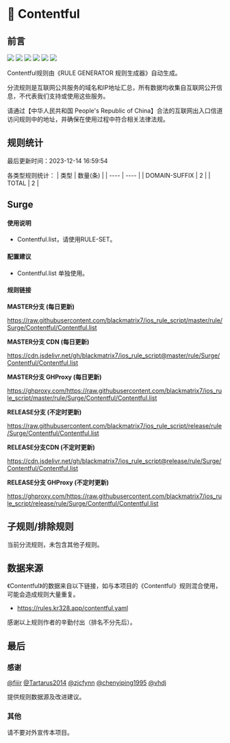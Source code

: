 # 🧸 Contentful

## 前言

![](https://shields.io/badge/-移除重复规则-ff69b4) ![](https://shields.io/badge/-DOMAIN与DOMAIN--SUFFIX合并-green) ![](https://shields.io/badge/-DOMAIN--SUFFIX间合并-critical) ![](https://shields.io/badge/-DOMAIN与DOMAIN--KEYWORD合并-9cf) ![](https://shields.io/badge/-DOMAIN--SUFFIX与DOMAIN--KEYWORD合并-blue) ![](https://shields.io/badge/-IP--CIDR(6)合并-blueviolet) 

Contentful规则由《RULE GENERATOR 规则生成器》自动生成。

分流规则是互联网公共服务的域名和IP地址汇总，所有数据均收集自互联网公开信息，不代表我们支持或使用这些服务。

请通过【中华人民共和国 People's Republic of China】合法的互联网出入口信道访问规则中的地址，并确保在使用过程中符合相关法律法规。

## 规则统计

最后更新时间：2023-12-14 16:59:54

各类型规则统计：
| 类型 | 数量(条)  | 
| ---- | ----  |
| DOMAIN-SUFFIX | 2  | 
| TOTAL | 2  | 


## Surge 

#### 使用说明
- Contentful.list，请使用RULE-SET。

#### 配置建议
- Contentful.list 单独使用。

#### 规则链接
**MASTER分支 (每日更新)**

https://raw.githubusercontent.com/blackmatrix7/ios_rule_script/master/rule/Surge/Contentful/Contentful.list

**MASTER分支 CDN (每日更新)**

https://cdn.jsdelivr.net/gh/blackmatrix7/ios_rule_script@master/rule/Surge/Contentful/Contentful.list

**MASTER分支 GHProxy (每日更新)**

https://ghproxy.com/https://raw.githubusercontent.com/blackmatrix7/ios_rule_script/master/rule/Surge/Contentful/Contentful.list

**RELEASE分支 (不定时更新)**

https://raw.githubusercontent.com/blackmatrix7/ios_rule_script/release/rule/Surge/Contentful/Contentful.list

**RELEASE分支CDN (不定时更新)**

https://cdn.jsdelivr.net/gh/blackmatrix7/ios_rule_script@release/rule/Surge/Contentful/Contentful.list

**RELEASE分支 GHProxy (不定时更新)**

https://ghproxy.com/https://raw.githubusercontent.com/blackmatrix7/ios_rule_script/release/rule/Surge/Contentful/Contentful.list

## 子规则/排除规则


当前分流规则，未包含其他子规则。

## 数据来源

《Contentful》的数据来自以下链接，如与本项目的《Contentful》规则混合使用，可能会造成规则大量重复。

- https://rules.kr328.app/contentful.yaml


感谢以上规则作者的辛勤付出（排名不分先后）。

## 最后

### 感谢

[@fiiir](https://github.com/fiiir) [@Tartarus2014](https://github.com/Tartarus2014) [@zjcfynn](https://github.com/zjcfynn) [@chenyiping1995](https://github.com/chenyiping1995) [@vhdj](https://github.com/vhdj)

提供规则数据源及改进建议。

### 其他

请不要对外宣传本项目。